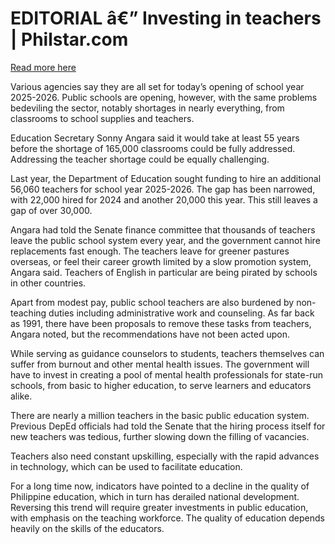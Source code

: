 # EDITORIAL â€” Investing in teachers | Philstar.com

[Read more here](https://www.philstar.com/opinion/2025/06/16/2450793/editorial-investing-teachers)

Various agencies say they are all set for today’s opening of school year 2025-2026. Public schools are opening, however, with the same problems bedeviling the sector, notably shortages in nearly everything, from classrooms to school supplies and teachers.

Education Secretary Sonny Angara said it would take at least 55 years before the shortage of 165,000 classrooms could be fully addressed. Addressing the teacher shortage could be equally challenging.

Last year, the Department of Education sought funding to hire an additional 56,060 teachers for school year 2025-2026. The gap has been narrowed, with 22,000 hired for 2024 and another 20,000 this year. This still leaves a gap of over 30,000.

Angara had told the Senate finance committee that thousands of teachers leave the public school system every year, and the government cannot hire replacements fast enough. The teachers leave for greener pastures overseas, or feel their career growth limited by a slow promotion system, Angara said. Teachers of English in particular are being pirated by schools in other countries.

Apart from modest pay, public school teachers are also burdened by non-teaching duties including administrative work and counseling. As far back as 1991, there have been proposals to remove these tasks from teachers, Angara noted, but the recommendations have not been acted upon.

While serving as guidance counselors to students, teachers themselves can suffer from burnout and other mental health issues. The government will have to invest in creating a pool of mental health professionals for state-run schools, from basic to higher education, to serve learners and educators alike.

There are nearly a million teachers in the basic public education system. Previous DepEd officials had told the Senate that the hiring process itself for new teachers was tedious, further slowing down the filling of vacancies.

Teachers also need constant upskilling, especially with the rapid advances in technology, which can be used to facilitate education.

For a long time now, indicators have pointed to a decline in the quality of Philippine education, which in turn has derailed national development. Reversing this trend will require greater investments in public education, with emphasis on the teaching workforce. The quality of education depends heavily on the skills of the educators.